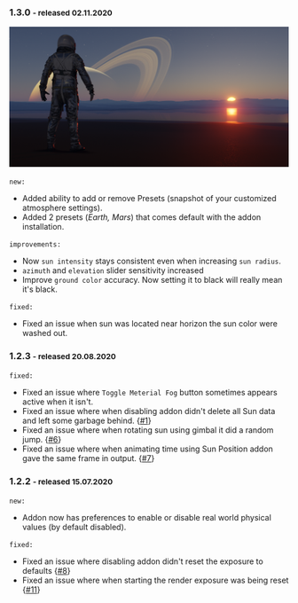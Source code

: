 ### 1.3.0 <small>- released 02.11.2020</small>

![](img/releases/psa1.3.0.PNG)

`new:`   

- Added ability to add or remove Presets (snapshot of your customized atmosphere settings).
- Added 2 presets (_Earth, Mars_) that comes default with the addon installation.

`improvements:`

- Now `sun intensity` stays consistent even when increasing `sun radius`.
- `azimuth` and `elevation` slider sensitivity increased
- Improve `ground color` accuracy. Now setting it to black will really mean it's black.


`fixed:`

- Fixed an issue when sun was located near horizon the sun color were washed out.  

### 1.2.3 <small>- released 20.08.2020</small>

`fixed:`

- Fixed an issue where `Toggle Meterial Fog` button sometimes appears active when it isn't.
- Fixed an issue where when disabling addon didn't delete all Sun data and left some garbage behind. {[#1](https://github.com/PhysicalAddons/physical-starlight-and-atmosphere/issues/1)}
- Fixed an issue where when rotating sun using gimbal it did a random jump. {[#6](https://github.com/PhysicalAddons/physical-starlight-and-atmosphere/issues/6)}
- Fixed an issue where when animating time using Sun Position addon gave the same frame in output. {[#7](https://github.com/PhysicalAddons/physical-starlight-and-atmosphere/issues/7)}

### 1.2.2 <small>- released 15.07.2020</small>

`new:`   

- Addon now has preferences to enable or disable real world physical values (by default disabled).

`fixed:`       

- Fixed an issue where disabling addon didn't reset the exposure to defaults {[#8](https://github.com/PhysicalAddons/physical-starlight-and-atmosphere/issues/8)}
- Fixed an issue where when starting the render exposure was being reset {[#11](https://github.com/PhysicalAddons/physical-starlight-and-atmosphere/issues/11)}  

